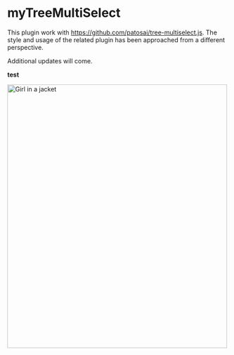 # myTreeMultiSelect
This plugin work with https://github.com/patosai/tree-multiselect.js.  The style and usage of the related plugin has been approached from a different perspective.

Additional updates will come.

<b>test</b>


<img src="https://www.w3schools.com/tags/img_girl.jpg" alt="Girl in a jacket" width="500" height="600">
